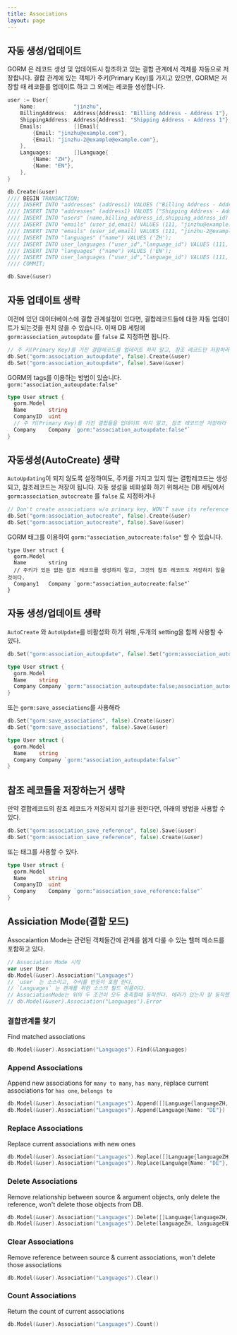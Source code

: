 ```yaml
---
title: Associations
layout: page
---
```


## 자동 생성/업데이트

GORM 은 레코드 생성 및 업데이트시 참조하고 있는 결합 관계에서 객체를 자동으로 저장합니다. 결합 관계에 있는 객체가 주키(Primary Key)를 가지고 있으면, GORM은 저장할 때 레코들를 업데이트 하고 그 외에는 레코들 생성합니다.

```go
user := User{
	Name:            "jinzhu",
	BillingAddress:  Address{Address1: "Billing Address - Address 1"},
	ShippingAddress: Address{Address1: "Shipping Address - Address 1"},
	Emails:          []Email{
		{Email: "jinzhu@example.com"},
		{Email: "jinzhu-2@example@example.com"},
	},
	Languages:       []Language{
		{Name: "ZH"},
		{Name: "EN"},
	},
}

db.Create(&user)
//// BEGIN TRANSACTION;
//// INSERT INTO "addresses" (address1) VALUES ("Billing Address - Address 1");
//// INSERT INTO "addresses" (address1) VALUES ("Shipping Address - Address 1");
//// INSERT INTO "users" (name,billing_address_id,shipping_address_id) VALUES ("jinzhu", 1, 2);
//// INSERT INTO "emails" (user_id,email) VALUES (111, "jinzhu@example.com");
//// INSERT INTO "emails" (user_id,email) VALUES (111, "jinzhu-2@example.com");
//// INSERT INTO "languages" ("name") VALUES ('ZH');
//// INSERT INTO user_languages ("user_id","language_id") VALUES (111, 1);
//// INSERT INTO "languages" ("name") VALUES ('EN');
//// INSERT INTO user_languages ("user_id","language_id") VALUES (111, 2);
//// COMMIT;

db.Save(&user)
```

## 자동 업데이트 생략

이전에 있던 데이터베이스에 결합 관계설정이 있다면, 결합레코드들에 대한 자동 업데이트가 되는것을 원치 않을 수 있습니다. 
이때 DB 세팅에 `gorm:association_autoupdate` 를 `false` 로 지정하면 됩니다.


```go
// 주 키(Primary Key)를 가진 결합레코드를 업데이트 하지 말고, 참조 레코드만 저장하라
db.Set("gorm:association_autoupdate", false).Create(&user)
db.Set("gorm:association_autoupdate", false).Save(&user)
```

GORM의 tags를 이용하는 방법이 있습니다. `gorm:"association_autoupdate:false"`

```go
type User struct {
  gorm.Model
  Name       string
  CompanyID  uint
  // 주 키(Primary Key)를 가진 결합들을 업데이트 하지 말고, 참조 레코드만 저장하라
  Company    Company `gorm:"association_autoupdate:false"`
}
```

## 자동생성(AutoCreate) 생략

`AutoUpdating`이 되지 않도록 설정하여도, 주키를 가지고 있지 않는 결합레코드는 생성되고, 참조레코드는 저장이 됩니다.
자동 생성을 비화설화 하기 위해서는 DB 세팅에서  `gorm:association_autocreate` 를 `false` 로 지정하거나

```go
// Don't create associations w/o primary key, WON'T save its reference
db.Set("gorm:association_autocreate", false).Create(&user)
db.Set("gorm:association_autocreate", false).Save(&user)
```

GORM 태그를 이용하여  `gorm:"association_autocreate:false"` 할 수 있습니다.

```
type User struct {
  gorm.Model
  Name       string
  // 주키가 있든 없든 참조 레코드를 생성하지 말고, 그것의 참조 레코드도 저장하지 않을 것이다.
  Company1   Company `gorm:"association_autocreate:false"`
}
```

## 자동 생성/업데이트 생략

 `AutoCreate` 와 `AutoUpdate`를 비활성화 하기 위해 ,두개의 setting을 함께 사용할 수 있다.

```go
db.Set("gorm:association_autoupdate", false).Set("gorm:association_autocreate", false).Create(&user)

type User struct {
  gorm.Model
  Name    string
  Company Company `gorm:"association_autoupdate:false;association_autocreate:false"`
}
```

또는  `gorm:save_associations`를 사용해라

```go
db.Set("gorm:save_associations", false).Create(&user)
db.Set("gorm:save_associations", false).Save(&user)

type User struct {
  gorm.Model
  Name    string
  Company Company `gorm:"association_autoupdate:false"`
}
```

## 참조 레코들을 저장하는거 생략

만약 결합레코드의 참조 레코드가 저장되지 않기을 원한다면, 아래의 방법을 사용할 수 있다.

```go
db.Set("gorm:association_save_reference", false).Save(&user)
db.Set("gorm:association_save_reference", false).Create(&user)
```

또는 태그를 사용할 수 있다.

```go
type User struct {
  gorm.Model
  Name       string
  CompanyID  uint
  Company    Company `gorm:"association_save_reference:false"`
}
```

## Assiciation Mode(결합 모드)

Assocaiantion Mode는 관련된 객체들간에 관계를  쉡게 다룰 수 있는 헬퍼 메소드를 포함하고 있다.

```go
// Association Mode 시작
var user User
db.Model(&user).Association("Languages")
// `user` 는 소스이고, 주키를 반듯이 포함 한다.
// `Languages` 는 괜계를 위한 소스의 필드 이름이다.
// AssociationMode는 위의 두 조건이 모두 충족할때 동작한다. 에러가 있는지 잘 동작했는 확인한다.:
// db.Model(&user).Association("Languages").Error
```

### 결합관계를 찾기

Find matched associations

```go
db.Model(&user).Association("Languages").Find(&languages)
```

### Append Associations

Append new associations for `many to many`, `has many`, replace current associations for `has one`, `belongs to`

```go
db.Model(&user).Association("Languages").Append([]Language{languageZH, languageEN})
db.Model(&user).Association("Languages").Append(Language{Name: "DE"})
```

### Replace Associations

Replace current associations with new ones

```go
db.Model(&user).Association("Languages").Replace([]Language{languageZH, languageEN})
db.Model(&user).Association("Languages").Replace(Language{Name: "DE"}, languageEN)
```

### Delete Associations

Remove relationship between source & argument objects, only delete the reference, won't delete those objects from DB.

```go
db.Model(&user).Association("Languages").Delete([]Language{languageZH, languageEN})
db.Model(&user).Association("Languages").Delete(languageZH, languageEN)
```

### Clear Associations

Remove reference between source & current associations, won't delete those associations

```go
db.Model(&user).Association("Languages").Clear()
```

### Count Associations

Return the count of current associations

```go
db.Model(&user).Association("Languages").Count()
```
